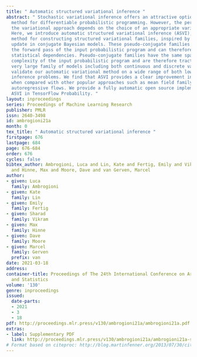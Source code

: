 ```yaml
---
title: " Automatic structured variational inference "
abstract: " Stochastic variational inference offers an attractive option as a default
  method for differentiable probabilistic programming. However, the performance of
  the variational approach depends on the choice of an appropriate variational family.
  Here, we introduce automatic structured variational inference (ASVI), a fully automated
  method for constructing structured variational families, inspired by the closed-form
  update in conjugate Bayesian models. These pseudo-conjugate families incorporate
  the forward pass of the input probabilistic program and can therefore capture complex
  statistical dependencies. Pseudo-conjugate families have the same space and time
  complexity of the input probabilistic program and are therefore tractable for a
  very large family of models including both continuous and discrete variables. We
  validate our automatic variational method on a wide range of both low- and high-dimensional
  inference problems. We find that ASVI provides a clear improvement in performance
  when compared with other popular approaches such as mean field family and inverse
  autoregressive flows. We provide a fully automatic open source implementation of
  ASVI in TensorFlow Probability. "
layout: inproceedings
series: Proceedings of Machine Learning Research
publisher: PMLR
issn: 2640-3498
id: ambrogioni21a
month: 0
tex_title: " Automatic structured variational inference "
firstpage: 676
lastpage: 684
page: 676-684
order: 676
cycles: false
bibtex_author: Ambrogioni, Luca and Lin, Kate and Fertig, Emily and Vikram, Sharad
  and Hinne, Max and Moore, Dave and van Gerven, Marcel
author:
- given: Luca
  family: Ambrogioni
- given: Kate
  family: Lin
- given: Emily
  family: Fertig
- given: Sharad
  family: Vikram
- given: Max
  family: Hinne
- given: Dave
  family: Moore
- given: Marcel
  family: Gerven
  prefix: van
date: 2021-03-18
address:
container-title: Proceedings of The 24th International Conference on Artificial Intelligence
  and Statistics
volume: '130'
genre: inproceedings
issued:
  date-parts:
  - 2021
  - 3
  - 18
pdf: http://proceedings.mlr.press/v130/ambrogioni21a/ambrogioni21a.pdf
extras:
- label: Supplementary PDF
  link: http://proceedings.mlr.press/v130/ambrogioni21a/ambrogioni21a-supp.pdf
# Format based on citeproc: http://blog.martinfenner.org/2013/07/30/citeproc-yaml-for-bibliographies/
---
```


